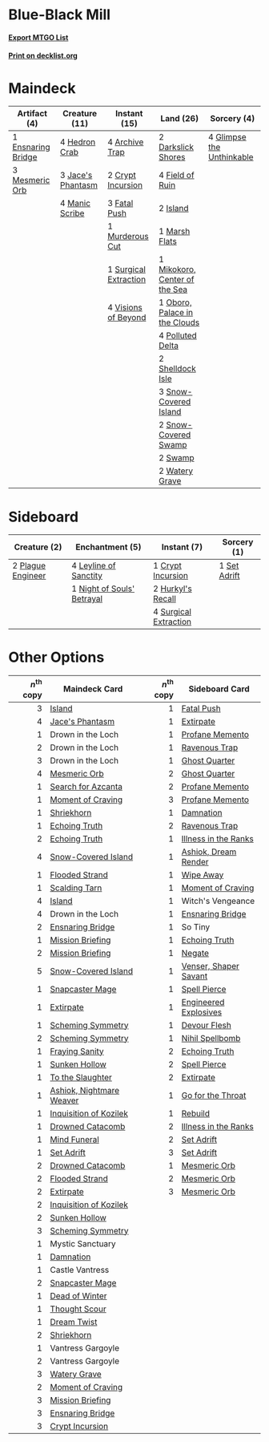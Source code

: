 # Blue-Black Mill

#### [Export MTGO List](../collection/Blue-Black%20Mill/Blue-Black%20Mill.txt)
#### [Print on decklist.org](http://decklist.org/?deckmain=4%09Archive%20Trap%0A2%09Crypt%20Incursion%0A2%09Darkslick%20Shores%0A1%09Ensnaring%20Bridge%0A3%09Fatal%20Push%0A4%09Field%20of%20Ruin%0A4%09Glimpse%20the%20Unthinkable%0A4%09Hedron%20Crab%0A2%09Island%0A3%09Jace's%20Phantasm%0A4%09Manic%20Scribe%0A1%09Marsh%20Flats%0A3%09Mesmeric%20Orb%0A1%09Mikokoro,%20Center%20of%20the%20Sea%0A1%09Murderous%20Cut%0A1%09Oboro,%20Palace%20in%20the%20Clouds%0A4%09Polluted%20Delta%0A2%09Shelldock%20Isle%0A3%09Snow-Covered%20Island%0A2%09Snow-Covered%20Swamp%0A1%09Surgical%20Extraction%0A2%09Swamp%0A4%09Visions%20of%20Beyond%0A2%09Watery%20Grave&deckside=1%09Crypt%20Incursion%0A2%09Hurkyl's%20Recall%0A4%09Leyline%20of%20Sanctity%0A1%09Night%20of%20Souls'%20Betrayal%0A2%09Plague%20Engineer%0A1%09Set%20Adrift%0A4%09Surgical%20Extraction)
# Maindeck

|                                        Artifact (4)                                        |                                       Creature (11)                                        |                                          Instant (15)                                          |                                               Land (26)                                                |                                            Sorcery (4)                                             |
|--------------------------------------------------------------------------------------------|--------------------------------------------------------------------------------------------|------------------------------------------------------------------------------------------------|--------------------------------------------------------------------------------------------------------|----------------------------------------------------------------------------------------------------|
|1 [Ensnaring Bridge](http://gatherer.wizards.com/Pages/Card/Details.aspx?multiverseid=15866)|4 [Hedron Crab](http://gatherer.wizards.com/Pages/Card/Details.aspx?multiverseid=180348)    |4 [Archive Trap](http://gatherer.wizards.com/Pages/Card/Details.aspx?multiverseid=197538)       |2 [Darkslick Shores](http://gatherer.wizards.com/Pages/Card/Details.aspx?multiverseid=209400)           |4 [Glimpse the Unthinkable](http://gatherer.wizards.com/Pages/Card/Details.aspx?multiverseid=455918)|
|3 [Mesmeric Orb](http://gatherer.wizards.com/Pages/Card/Details.aspx?multiverseid=30008)    |3 [Jace's Phantasm](http://gatherer.wizards.com/Pages/Card/Details.aspx?multiverseid=380245)|2 [Crypt Incursion](http://gatherer.wizards.com/Pages/Card/Details.aspx?multiverseid=369056)    |4 [Field of Ruin](http://gatherer.wizards.com/Pages/Card/Details.aspx?multiverseid=435415)              |                                                                                                    |
|                                                                                            |4 [Manic Scribe](http://gatherer.wizards.com/Pages/Card/Details.aspx?multiverseid=409816)   |3 [Fatal Push](http://gatherer.wizards.com/Pages/Card/Details.aspx?multiverseid=423724)         |2 [Island](http://gatherer.wizards.com/Pages/Card/Details.aspx?multiverseid=439857)                     |                                                                                                    |
|                                                                                            |                                                                                            |1 [Murderous Cut](http://gatherer.wizards.com/Pages/Card/Details.aspx?multiverseid=386613)      |1 [Marsh Flats](http://gatherer.wizards.com/Pages/Card/Details.aspx?multiverseid=405101)                |                                                                                                    |
|                                                                                            |                                                                                            |1 [Surgical Extraction](http://gatherer.wizards.com/Pages/Card/Details.aspx?multiverseid=397706)|1 [Mikokoro, Center of the Sea](http://gatherer.wizards.com/Pages/Card/Details.aspx?multiverseid=442230)|                                                                                                    |
|                                                                                            |                                                                                            |4 [Visions of Beyond](http://gatherer.wizards.com/Pages/Card/Details.aspx?multiverseid=220226)  |1 [Oboro, Palace in the Clouds](http://gatherer.wizards.com/Pages/Card/Details.aspx?multiverseid=74206) |                                                                                                    |
|                                                                                            |                                                                                            |                                                                                                |4 [Polluted Delta](http://gatherer.wizards.com/Pages/Card/Details.aspx?multiverseid=405104)             |                                                                                                    |
|                                                                                            |                                                                                            |                                                                                                |2 [Shelldock Isle](http://gatherer.wizards.com/Pages/Card/Details.aspx?multiverseid=146178)             |                                                                                                    |
|                                                                                            |                                                                                            |                                                                                                |3 [Snow-Covered Island](http://gatherer.wizards.com/Pages/Card/Details.aspx?multiverseid=121130)        |                                                                                                    |
|                                                                                            |                                                                                            |                                                                                                |2 [Snow-Covered Swamp](http://gatherer.wizards.com/Pages/Card/Details.aspx?multiverseid=121256)         |                                                                                                    |
|                                                                                            |                                                                                            |                                                                                                |2 [Swamp](http://gatherer.wizards.com/Pages/Card/Details.aspx?multiverseid=439858)                      |                                                                                                    |
|                                                                                            |                                                                                            |                                                                                                |2 [Watery Grave](http://gatherer.wizards.com/Pages/Card/Details.aspx?multiverseid=405114)               |                                                                                                    |


# Sideboard

|                                        Creature (2)                                        |                                          Enchantment (5)                                           |                                          Instant (7)                                           |                                      Sorcery (1)                                      |
|--------------------------------------------------------------------------------------------|----------------------------------------------------------------------------------------------------|------------------------------------------------------------------------------------------------|---------------------------------------------------------------------------------------|
|2 [Plague Engineer](http://gatherer.wizards.com/Pages/Card/Details.aspx?multiverseid=464049)|4 [Leyline of Sanctity](http://gatherer.wizards.com/Pages/Card/Details.aspx?multiverseid=204993)    |1 [Crypt Incursion](http://gatherer.wizards.com/Pages/Card/Details.aspx?multiverseid=369056)    |1 [Set Adrift](http://gatherer.wizards.com/Pages/Card/Details.aspx?multiverseid=386661)|
|                                                                                            |1 [Night of Souls' Betrayal](http://gatherer.wizards.com/Pages/Card/Details.aspx?multiverseid=78991)|2 [Hurkyl's Recall](http://gatherer.wizards.com/Pages/Card/Details.aspx?multiverseid=135260)    |                                                                                       |
|                                                                                            |                                                                                                    |4 [Surgical Extraction](http://gatherer.wizards.com/Pages/Card/Details.aspx?multiverseid=397706)|                                                                                       |


# Other Options

|*n*<sup>th</sup> copy|                                           Maindeck Card                                           |*n*<sup>th</sup> copy|                                         Sideboard Card                                         |
|--------------------:|---------------------------------------------------------------------------------------------------|--------------------:|------------------------------------------------------------------------------------------------|
|                    3|[Island](http://gatherer.wizards.com/Pages/Card/Details.aspx?multiverseid=439857)                  |                    1|[Fatal Push](http://gatherer.wizards.com/Pages/Card/Details.aspx?multiverseid=423724)           |
|                    4|[Jace's Phantasm](http://gatherer.wizards.com/Pages/Card/Details.aspx?multiverseid=380245)         |                    1|[Extirpate](http://gatherer.wizards.com/Pages/Card/Details.aspx?multiverseid=370384)            |
|                    1|Drown in the Loch                                                                                  |                    1|[Profane Memento](http://gatherer.wizards.com/Pages/Card/Details.aspx?multiverseid=383353)      |
|                    2|Drown in the Loch                                                                                  |                    1|[Ravenous Trap](http://gatherer.wizards.com/Pages/Card/Details.aspx?multiverseid=197537)        |
|                    3|Drown in the Loch                                                                                  |                    1|[Ghost Quarter](http://gatherer.wizards.com/Pages/Card/Details.aspx?multiverseid=389534)        |
|                    4|[Mesmeric Orb](http://gatherer.wizards.com/Pages/Card/Details.aspx?multiverseid=30008)             |                    2|[Ghost Quarter](http://gatherer.wizards.com/Pages/Card/Details.aspx?multiverseid=389534)        |
|                    1|[Search for Azcanta](http://gatherer.wizards.com/Pages/Card/Details.aspx?multiverseid=435226)      |                    2|[Profane Memento](http://gatherer.wizards.com/Pages/Card/Details.aspx?multiverseid=383353)      |
|                    1|[Moment of Craving](http://gatherer.wizards.com/Pages/Card/Details.aspx?multiverseid=439736)       |                    3|[Profane Memento](http://gatherer.wizards.com/Pages/Card/Details.aspx?multiverseid=383353)      |
|                    1|[Shriekhorn](http://gatherer.wizards.com/Pages/Card/Details.aspx?multiverseid=213786)              |                    1|[Damnation](http://gatherer.wizards.com/Pages/Card/Details.aspx?multiverseid=425888)            |
|                    1|[Echoing Truth](http://gatherer.wizards.com/Pages/Card/Details.aspx?multiverseid=405212)           |                    2|[Ravenous Trap](http://gatherer.wizards.com/Pages/Card/Details.aspx?multiverseid=197537)        |
|                    2|[Echoing Truth](http://gatherer.wizards.com/Pages/Card/Details.aspx?multiverseid=405212)           |                    1|[Illness in the Ranks](http://gatherer.wizards.com/Pages/Card/Details.aspx?multiverseid=366354) |
|                    4|[Snow-Covered Island](http://gatherer.wizards.com/Pages/Card/Details.aspx?multiverseid=121130)     |                    1|[Ashiok, Dream Render](http://gatherer.wizards.com/Pages/Card/Details.aspx?multiverseid=461155) |
|                    1|[Flooded Strand](http://gatherer.wizards.com/Pages/Card/Details.aspx?multiverseid=405098)          |                    1|[Wipe Away](http://gatherer.wizards.com/Pages/Card/Details.aspx?multiverseid=118911)            |
|                    1|[Scalding Tarn](http://gatherer.wizards.com/Pages/Card/Details.aspx?multiverseid=405107)           |                    1|[Moment of Craving](http://gatherer.wizards.com/Pages/Card/Details.aspx?multiverseid=439736)    |
|                    4|[Island](http://gatherer.wizards.com/Pages/Card/Details.aspx?multiverseid=439857)                  |                    1|Witch's Vengeance                                                                               |
|                    4|Drown in the Loch                                                                                  |                    1|[Ensnaring Bridge](http://gatherer.wizards.com/Pages/Card/Details.aspx?multiverseid=15866)      |
|                    2|[Ensnaring Bridge](http://gatherer.wizards.com/Pages/Card/Details.aspx?multiverseid=15866)         |                    1|So Tiny                                                                                         |
|                    1|[Mission Briefing](http://gatherer.wizards.com/Pages/Card/Details.aspx?multiverseid=452794)        |                    1|[Echoing Truth](http://gatherer.wizards.com/Pages/Card/Details.aspx?multiverseid=405212)        |
|                    2|[Mission Briefing](http://gatherer.wizards.com/Pages/Card/Details.aspx?multiverseid=452794)        |                    1|[Negate](http://gatherer.wizards.com/Pages/Card/Details.aspx?multiverseid=423707)               |
|                    5|[Snow-Covered Island](http://gatherer.wizards.com/Pages/Card/Details.aspx?multiverseid=121130)     |                    1|[Venser, Shaper Savant](http://gatherer.wizards.com/Pages/Card/Details.aspx?multiverseid=136209)|
|                    1|[Snapcaster Mage](http://gatherer.wizards.com/Pages/Card/Details.aspx?multiverseid=227676)         |                    1|[Spell Pierce](http://gatherer.wizards.com/Pages/Card/Details.aspx?multiverseid=425876)         |
|                    1|[Extirpate](http://gatherer.wizards.com/Pages/Card/Details.aspx?multiverseid=370384)               |                    1|[Engineered Explosives](http://gatherer.wizards.com/Pages/Card/Details.aspx?multiverseid=50139) |
|                    1|[Scheming Symmetry](http://gatherer.wizards.com/Pages/Card/Details.aspx?multiverseid=466867)       |                    1|[Devour Flesh](http://gatherer.wizards.com/Pages/Card/Details.aspx?multiverseid=366379)         |
|                    2|[Scheming Symmetry](http://gatherer.wizards.com/Pages/Card/Details.aspx?multiverseid=466867)       |                    1|[Nihil Spellbomb](http://gatherer.wizards.com/Pages/Card/Details.aspx?multiverseid=442215)      |
|                    1|[Fraying Sanity](http://gatherer.wizards.com/Pages/Card/Details.aspx?multiverseid=430724)          |                    2|[Echoing Truth](http://gatherer.wizards.com/Pages/Card/Details.aspx?multiverseid=405212)        |
|                    1|[Sunken Hollow](http://gatherer.wizards.com/Pages/Card/Details.aspx?multiverseid=402051)           |                    2|[Spell Pierce](http://gatherer.wizards.com/Pages/Card/Details.aspx?multiverseid=425876)         |
|                    1|[To the Slaughter](http://gatherer.wizards.com/Pages/Card/Details.aspx?multiverseid=409889)        |                    2|[Extirpate](http://gatherer.wizards.com/Pages/Card/Details.aspx?multiverseid=370384)            |
|                    1|[Ashiok, Nightmare Weaver](http://gatherer.wizards.com/Pages/Card/Details.aspx?multiverseid=373500)|                    1|[Go for the Throat](http://gatherer.wizards.com/Pages/Card/Details.aspx?multiverseid=433046)    |
|                    1|[Inquisition of Kozilek](http://gatherer.wizards.com/Pages/Card/Details.aspx?multiverseid=416897)  |                    1|[Rebuild](http://gatherer.wizards.com/Pages/Card/Details.aspx?multiverseid=464015)              |
|                    1|[Drowned Catacomb](http://gatherer.wizards.com/Pages/Card/Details.aspx?multiverseid=430633)        |                    2|[Illness in the Ranks](http://gatherer.wizards.com/Pages/Card/Details.aspx?multiverseid=366354) |
|                    1|[Mind Funeral](http://gatherer.wizards.com/Pages/Card/Details.aspx?multiverseid=179599)            |                    2|[Set Adrift](http://gatherer.wizards.com/Pages/Card/Details.aspx?multiverseid=386661)           |
|                    1|[Set Adrift](http://gatherer.wizards.com/Pages/Card/Details.aspx?multiverseid=386661)              |                    3|[Set Adrift](http://gatherer.wizards.com/Pages/Card/Details.aspx?multiverseid=386661)           |
|                    2|[Drowned Catacomb](http://gatherer.wizards.com/Pages/Card/Details.aspx?multiverseid=430633)        |                    1|[Mesmeric Orb](http://gatherer.wizards.com/Pages/Card/Details.aspx?multiverseid=30008)          |
|                    2|[Flooded Strand](http://gatherer.wizards.com/Pages/Card/Details.aspx?multiverseid=405098)          |                    2|[Mesmeric Orb](http://gatherer.wizards.com/Pages/Card/Details.aspx?multiverseid=30008)          |
|                    2|[Extirpate](http://gatherer.wizards.com/Pages/Card/Details.aspx?multiverseid=370384)               |                    3|[Mesmeric Orb](http://gatherer.wizards.com/Pages/Card/Details.aspx?multiverseid=30008)          |
|                    2|[Inquisition of Kozilek](http://gatherer.wizards.com/Pages/Card/Details.aspx?multiverseid=416897)  |                     |                                                                                                |
|                    2|[Sunken Hollow](http://gatherer.wizards.com/Pages/Card/Details.aspx?multiverseid=402051)           |                     |                                                                                                |
|                    3|[Scheming Symmetry](http://gatherer.wizards.com/Pages/Card/Details.aspx?multiverseid=466867)       |                     |                                                                                                |
|                    1|Mystic Sanctuary                                                                                   |                     |                                                                                                |
|                    1|[Damnation](http://gatherer.wizards.com/Pages/Card/Details.aspx?multiverseid=425888)               |                     |                                                                                                |
|                    1|Castle Vantress                                                                                    |                     |                                                                                                |
|                    2|[Snapcaster Mage](http://gatherer.wizards.com/Pages/Card/Details.aspx?multiverseid=227676)         |                     |                                                                                                |
|                    1|[Dead of Winter](http://gatherer.wizards.com/Pages/Card/Details.aspx?multiverseid=464034)          |                     |                                                                                                |
|                    1|[Thought Scour](http://gatherer.wizards.com/Pages/Card/Details.aspx?multiverseid=380203)           |                     |                                                                                                |
|                    1|[Dream Twist](http://gatherer.wizards.com/Pages/Card/Details.aspx?multiverseid=413589)             |                     |                                                                                                |
|                    2|[Shriekhorn](http://gatherer.wizards.com/Pages/Card/Details.aspx?multiverseid=213786)              |                     |                                                                                                |
|                    1|Vantress Gargoyle                                                                                  |                     |                                                                                                |
|                    2|Vantress Gargoyle                                                                                  |                     |                                                                                                |
|                    3|[Watery Grave](http://gatherer.wizards.com/Pages/Card/Details.aspx?multiverseid=405114)            |                     |                                                                                                |
|                    2|[Moment of Craving](http://gatherer.wizards.com/Pages/Card/Details.aspx?multiverseid=439736)       |                     |                                                                                                |
|                    3|[Mission Briefing](http://gatherer.wizards.com/Pages/Card/Details.aspx?multiverseid=452794)        |                     |                                                                                                |
|                    3|[Ensnaring Bridge](http://gatherer.wizards.com/Pages/Card/Details.aspx?multiverseid=15866)         |                     |                                                                                                |
|                    3|[Crypt Incursion](http://gatherer.wizards.com/Pages/Card/Details.aspx?multiverseid=369056)         |                     |                                                                                                |

